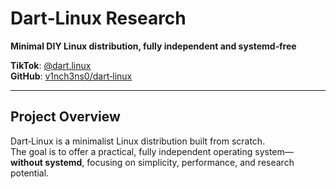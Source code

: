 # Dart‑Linux Research

**Minimal DIY Linux distribution, fully independent and systemd‑free**

**TikTok**: [@dart.linux](https://www.tiktok.com/@dart.linux)  
**GitHub**: [v1nch3ns0/dart‑linux](https://github.com/v1nch3ns0/dart-linux)

---

## Project Overview

Dart‑Linux is a minimalist Linux distribution built from scratch.  
The goal is to offer a practical, fully independent operating system—**without systemd**, focusing on simplicity, performance, and research potential.
